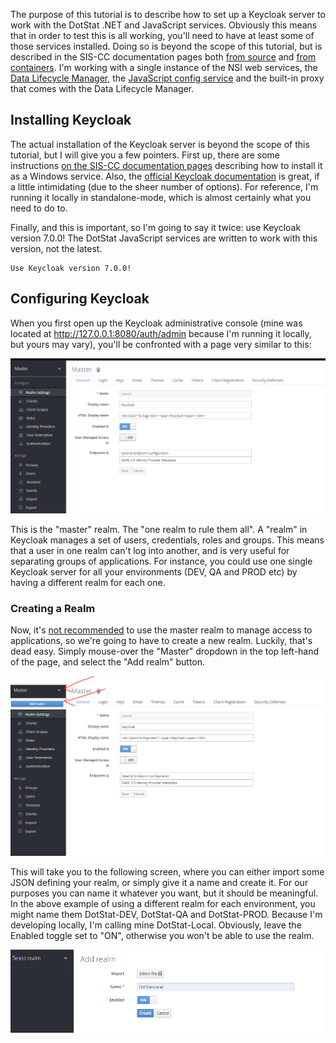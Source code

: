 The purpose of this tutorial is to describe how to set up a Keycloak server to work with the DotStat .NET and JavaScript services. Obviously this means that in order to test this is all working, you'll need to have at least some of those services installed. Doing so is beyond the scope of this tutorial, but is described in the SIS-CC documentation pages both [from source](https://sis-cc.gitlab.io/dotstatsuite-documentation/install-source-code/) and [from containers](https://sis-cc.gitlab.io/dotstatsuite-documentation/install-docker/). I'm working with a single instance of the NSI web services, the [Data Lifecycle Manager](https://gitlab.com/sis-cc/.stat-suite/dotstatsuite-data-lifecycle-manager), the [JavaScript config service](https://gitlab.com/sis-cc/.stat-suite/dotstatsuite-config) and the built-in proxy that comes with the Data Lifecycle Manager.

## Installing Keycloak

The actual installation of the Keycloak server is beyond the scope of this tutorial, but I will give you a few pointers. First up, there are some instructions [on the SIS-CC documentation pages](https://sis-cc.gitlab.io/dotstatsuite-documentation/install-source-code/monotenant-install-js-as-windows-services/#keycloak) describing how to install it as a Windows service. Also, the [official Keycloak documentation](https://www.keycloak.org/docs/7.0/server_installation/#_standalone-mode) is great, if a little intimidating (due to the sheer number of options). For reference, I'm running it locally in standalone-mode, which is almost certainly what you need to do to.

Finally, and this is important, so I'm going to say it twice: use Keycloak version 7.0.0! The DotStat JavaScript services are written to work with this version, not the latest.

```
Use Keycloak version 7.0.0!
```

## Configuring Keycloak

When you first open up the Keycloak administrative console (mine was located at http://127.0.0.1:8080/auth/admin because I'm running it locally, but yours may vary), you'll be confronted with a page very similar to this:

![KeycloakFirstLogin](img/KeycloakFirstLogin.PNG "The Master Realm")

This is the "master" realm. The "one realm to rule them all". A "realm" in Keycloak manages a set of users, credentials, roles and groups. This means that a user in one realm can't log into another, and is very useful for separating groups of applications. For instance, you could use one single Keycloak server for all your environments (DEV, QA and PROD etc) by having a different realm for each one.

### Creating a Realm

Now, it's [not recommended](https://www.keycloak.org/docs/latest/server_admin/#the-master-realm) to use the master realm to manage access to applications, so we're going to have to create a new realm. Luckily, that's dead easy. Simply mouse-over the "Master" dropdown in the top left-hand of the page, and select the "Add realm" button.

![AddRealmButton](img/AddRealmButton.PNG "The Add Realm button")

This will take you to the following screen, where you can either import some JSON defining your realm, or simply give it a name and create it. For our purposes you can name it whatever you want, but it should be meaningful. In the above example of using a different realm for each environment, you might name them DotStat-DEV, DotStat-QA and DotStat-PROD. Because I'm developing locally, I'm calling mine DotStat-Local. Obviously, leave the Enabled toggle set to "ON", otherwise you won't be able to use the realm.

![AddRealmForm](img/DotStatLocal.PNG "The Add Realm form")

